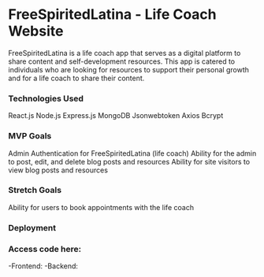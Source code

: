 # FreeSpiritedLatina - Life Coach Website 

FreeSpiritedLatina is a life coach app that serves as a digital platform to share content and self-development resources. This app is catered to individuals who are looking for resources to support their personal growth and for a life coach to share their content. 

### Technologies Used
React.js
Node.js
Express.js
MongoDB
Jsonwebtoken
Axios
Bcrypt

### MVP Goals
Admin Authentication for FreeSpiritedLatina (life coach)
Ability for the admin to post, edit, and delete blog posts and resources
Ability for site visitors to view blog posts and resources

### Stretch Goals
Ability for users to book appointments with the life coach

### Deployment 


### Access code here:
-Frontend:
-Backend: 
